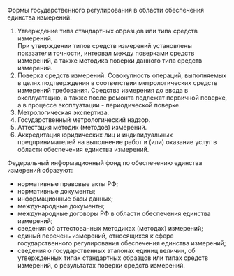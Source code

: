 Формы  государственного  регулирования  в  области  обеспечения  единства 
измерений:  
1.  Утверждение  типа  стандартных  образцов  или  типа  средств 
измерений.  
При утверждении типов средств измерений установлены показатели точности, 
интервал  между  поверками  средств  измерений,  а  также  методика  поверки 
данного типа средств измерений.
2. Поверка  средств  измерений.  Совокупность  операций,  выполняемых  в  целях 
подтверждения в соответствии метрологических средств измерений требования. 
Средства измерения до ввода в эксплуатацию, а также после ремонта подлежат 
первичной поверке, а в процессе эксплуатации - периодической поверке.  
3. Метрологическая экспертиза.  
4. Государственный метрологический надзор.  
5. Аттестация методик (методов) измерений.  
6.  Аккредитация  юридических  лиц  и  индивидуальных  предпринимателей  на 
выполнение  работ  и  (или)  оказание  услуг  в  области  обеспечения  единства 
измерений.

Федеральный информационный фонд по обеспечению единства измерений образуют: 
*  нормативные правовые акты РФ; 
*  нормативные документы; 
*  информационные базы данных; 
*  международные документы; 
*  международные  договоры  РФ  в  области  обеспечения  единства измерений; 
*  сведения об аттестованных методиках (методах) измерений; 
*  единый перечень измерений, относящихся к сфере государственного регулирования обеспечения единства измерений; 
*  сведения  о  государственных  эталонах  единиц  величин,  об утвержденных  типах  стандартных  образцов  или  типах  средств измерений, о результатах поверки средств измерений. 
